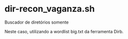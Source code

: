 # dir-recon_vaganza.sh
Buscador de diretórios somente

Neste caso, utilizando a wordlist big.txt da ferramenta Dirb.

